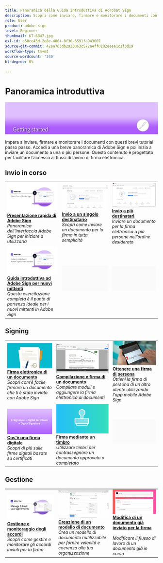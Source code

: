 ```yaml
---
title: Panoramica della Guida introduttiva di Acrobat Sign
description: Scopri come inviare, firmare e monitorare i documenti con questi brevi tutorial passo passo
role: User
product: adobe sign
level: Beginner
thumbnail: KT-6847.jpg
exl-id: e58ce43d-2e8e-4804-8f30-6591fa943607
source-git-commit: 42ea703db2923063c572a4ff0102eeea1c1f3d19
workflow-type: tm+mt
source-wordcount: '340'
ht-degree: 0%

---
```


# Panoramica introduttiva

![Immagine introduttiva di Sign](../assets/Hero-GettingStarted.png)

Impara a inviare, firmare e monitorare i documenti con questi brevi tutorial passo passo. Accedi a una breve panoramica di Adobe Sign e poi inizia a inviare un documento a una o più persone. Questo contenuto è progettato per facilitare l’accesso ai flussi di lavoro di firma elettronica.

## Invio in corso

<table style="table-layout:fixed">
<tr>
 <td>
    <a href="quick-tour.md">
      <img alt="Presentazione rapida di Adobe Sign" src="../assets/Quick-Tour.png" />
    </a>
    <div>
    <a href="quick-tour.md"><strong>Presentazione rapida di Adobe Sign</strong></a>
    </div>
    <em>Panoramica dell'interfaccia Adobe Sign per iniziare a utilizzarla</em>
    <br>
  </td>
  <td>
    <a href="send-to-single-recipient.md">
      <img alt="Invio a un singolo destinatario" src="../assets/Send-to-single-recipient.png" />
    </a>
    <div>
    <a href="send-to-single-recipient.md"><strong>Invio a un singolo destinatario</strong></a>
    </div>
    <em>Scopri come inviare un documento per la firma in tutta semplicità</em>
    <br>
  </td>
  <td>
    <a href="send-to-multiple-recipients.md">
      <img alt="Invio a più destinatari" src="../assets/Sending-to-multiple-recipients.png" />
    </a>
    <div>
    <a href="send-to-multiple-recipients.md"><strong>Invio a più destinatari</strong></a>
    </div>
    <em>Inviare un documento per la firma elettronica a più persone nell’ordine desiderato</em>
    <br>
  </td>
</tr>
<tr>
  <td>
    <a href="new-sender.md">
      <img alt="Guida introduttiva ad Adobe Sign per nuovi mittenti" src="../assets/gettingstartednew.png" />
    </a>
    <div>
    <a href="new-sender.md"><strong>Guida introduttiva ad Adobe Sign per nuovi mittenti</strong></a>
    </div>
    <em>Questa esercitazione completa è il punto di partenza ideale per i nuovi mittenti in Adobe Sign</em>
    <br>
  </td>
  <td>
    <img alt="Spaziatore" src="../assets/Grayspacer.png" />
    <div>
    <br>
  </td>
  <td>
    <img alt="Spaziatore" src="../assets/Grayspacer.png" />
    <div>
    <br>
  </td>
</tr>
</table>

## Signing

<table style="table-layout:fixed">
<tr>
  <td>
    <a href="electronically-sign-a-document.md">
      <img alt="Firma elettronica di un documento" src="../assets/Electronically-sign.png" />
    </a>
    <div>
    <a href="electronically-sign-a-document.md"><strong>Firma elettronica di un documento</strong></a>
    </div>
    <em>Scopri com’è facile firmare un documento che ti è stato inviato con Adobe Sign</em>
    <br>
  </td>
  <td>
    <a href="fill-and-sign.md">
      <img alt="Compilazione e firma di un documento" src="../assets/FillandSign.png" />
    </a>
    <div>
    <a href="fill-and-sign.md"><strong>Compilazione e firma di un documento</strong></a>
    </div>
    <em>Compilare moduli e aggiungere la firma elettronica ai documenti</em>
    <br>
  </td>
  <td>
    <a href="sign-in-person.md">
      <img alt="Ottenere una firma di persona" src="../assets/In-person.png" />
    </a>
    <div>
    <a href="sign-in-person.md"><strong>Ottenere una firma di persona</strong></a>
    </div>
    <em>Ottieni la firma di persona di un altro utente utilizzando l'app mobile Adobe Sign</em>
    <br>
  </td>
</tr>
<tr>
  <td>
    <a href="sign-with-a-digital-signature.md">
      <img alt="Cos'è una firma digitale" src="../assets/Whatisdigsig_1280.jpg" />
    </a>
    <div>
    <a href="sign-with-a-digital-signature.md"><strong>Cos'è una firma digitale</strong></a>
    </div>
    <em>Scopri di più sulle firme digitali basate su certificati</em>
    <br>
  </td>
  <td>
    <a href="sign-with-a-stamp.md">
      <img alt="Firma mediante un timbro" src="../assets/Stamp.png" />
    </a>
    <div>
    <a href="sign-with-a-stamp.md"><strong>Firma mediante un timbro</strong></a>
    </div>
    <em>Utilizzare timbri per contrassegnare un documento approvato o completato</em>
     <br>
  </td> 
  <td>
    <img alt="Spaziatore" src="../assets/Grayspacer.png" />
    <div>
    <br>
  </td>
</tr>  
</table>

## Gestione

<table style="table-layout:fixed">
<tr>
  <td>
    <a href="manage-and-track.md">
      <img alt="Gestione e monitoraggio degli accordi" src="../assets/Manage_1280.png" />
    </a>
    <div>
    <a href="manage-and-track.md"><strong>Gestione e monitoraggio degli accordi</strong></a>
    </div>
    <em>Scopri come gestire e monitorare gli accordi inviati per la firma</em>
    <br>
  </td>
  <td>
    <a href="../sign-advanced-users/create-a-template.md">
      <img alt="Creazione di un modello di documento" src="../assets/Template.png" />
    </a>
    <div>
    <a href="../sign-advanced-users/create-a-template.md"><strong>Creazione di un modello di documento</strong></a>
    </div>
    <em>Crea un modello di documento riutilizzabile per fornire velocità e coerenza alla tua organizzazione</em>
    <br>
  </td>
  <td>
    <a href="modify-in-flight.md">
      <img alt="Modifica di un documento già inviato per la firma" src="../assets/Modifying-sending.png" />
    </a>
    <div>
    <a href="modify-in-flight.md"><strong>Modifica di un documento già inviato per la firma</strong></a>
    </div>
    <br>
    <em>Modificare il flusso di lavoro di un documento già in corso</em>
  </td>
</tr>
</table>
